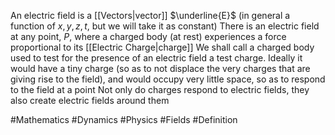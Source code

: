An electric field is a [[Vectors|vector]] $\underline{E}$ (in general a function of $x,y,z,t$, but we will take it as constant)
There is an electric field at any point, $P$, where a charged body (at rest) experiences a force proportional to its [[Electric Charge|charge]]
We shall call a charged body used to test for the presence of an electric field a test charge. Ideally it would have a tiny charge (so as to not displace the very charges that are giving rise to the field), and would occupy very little space, so as to respond to the field at a point
Not only do charges respond to electric fields, they also create electric fields around them

#Mathematics #Dynamics #Physics #Fields #Definition